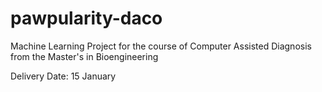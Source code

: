 # pawpularity-daco
Machine Learning Project for the course of Computer Assisted Diagnosis from the Master's in Bioengineering

Delivery Date: 15 January
